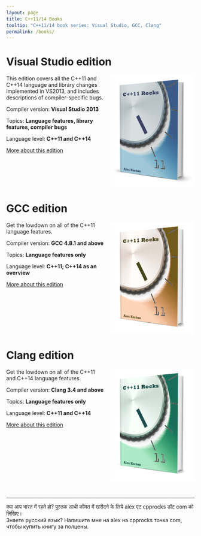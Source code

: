```yaml
---
layout: page
title: C++11/14 Books
tooltip: "C++11/14 book series: Visual Studio, GCC, Clang"
permalink: /books/
---
```


# Visual Studio edition

<a href = "/vs2013-edition"><img src = "/img/hardcover-2014-600.png" alt = "GCC edition" style = "float: right; margin-left: 1em; border: 0; width: 225px; height: 300px;"/></a>
This edition covers all the C++11 and C++14 language and library changes implemented in VS2013, and includes descriptions of compiler-specific bugs.

Compiler version: **Visual Studio 2013**

Topics: **Language features, library features, compiler bugs**

Language level: **C++11 and C++14**

<a href = "/vs2013-edition">More about this edition</a>

<!-- ---

Using an earlier version of the compiler? Check out <a href = "/vs2012-edition">Visual Studio 2012</a> and <a href = "/vs2010-edition">Visual Studio 2010</a> editions. -->

<div style = "clear: both"></div>

# GCC edition

<a href = "/gcc-edition"><img src = "/img/hardcover-2014-600.png" alt = "GCC edition" style = "float: right; margin-left: 1em; border: 0; width: 225px; height: 300px; -webkit-filter: hue-rotate(190deg) contrast(1.1) brightness(1.1); -webkit-transform: translateZ(0)"/></a>

Get the lowdown on all of the C++11 language features.

Compiler version: **GCC 4.8.1 and above**

Topics: **Language features only**

Language level: **C++11; C++14 as an overview**

<a href = "/gcc-edition">More about this edition</a>

<div style = "clear: both"></div>

# Clang edition

<a href = "/clang-edition"><img src = "/img/hardcover-2014-600.png" alt = "GCC edition" style = "float: right; margin-left: 1em; border: 0; width: 225px; height: 300px; -webkit-filter: hue-rotate(300deg) contrast(1.1) brightness(1.1); -webkit-transform: translateZ(0)"/></a>

Get the lowdown on all of the C++11 and C++14 language features.

Compiler version: **Clang 3.4 and above**

Topics: **Language features only**

Language level: **C++11 and C++14**

<a href = "/clang-edition">More about this edition</a>

<div style = "clear: both"></div>


&nbsp;

---

<span class = "small grey">
क्या आप भारत में रहते हो? पुस्तक आधी कीमत में खरीदने के लिये alex एट cpprocks डॉट com को लिखिए।
<br/>
Знаете русский язык? Напишите мне на alex на cpprocks точка com, чтобы купить книгу за полцены.</span>